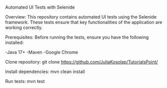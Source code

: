 Automated UI Tests with Selenide

Overview:
This repository contains automated UI tests using the Selenide framework.
These tests ensure that key functionalities of the application are working correctly.

Prerequisites:
Before running the tests, ensure you have the following installed:

-Java 17+ 
-Maven
-Google Chrome 

Clone repository:
git clone https://github.com/JuliaKosolap/TutorialsPoint/

Install dependencies:
mvn clean install

Run tests:
mvn test

